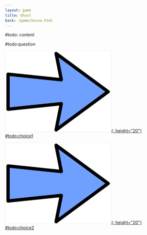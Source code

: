 ```yaml
---
layout: game
title: Ghost
back: /game/house.html
---
```


#todo: content

#todo:question

[![Choice1:](/game/images/Arrow.jpg){: height="20"} #todo:choice1](#todo:link1)

[![Choice2:](/game/images/Arrow.jpg){: height="20"} #todo:choice2](#todo:link2)
